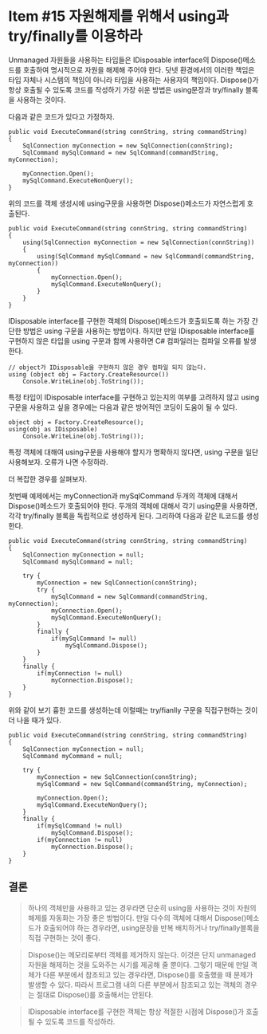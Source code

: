 # Item #15 자원해제를 위해서 using과 try/finally를 이용하라

Unmanaged 자원들을 사용하는 타입들은 IDisposable interface의 Dispose()메소드를 호출하여 명시적으로 자원을 해제해 주어야 한다. 닷넷 환경에서의 이러한 책임은 타입 자체나 시스템의 책임이 아니라 타입을 사용하는 사용자의 책임이다. Dispose()가 항상 호출될 수 있도록 코드를 작성하기 가장 쉬운 방법은 using문장과 try/finally 블록을 사용하는 것이다.

다음과 같은 코드가 있다고 가정하자.
```
public void ExecuteCommand(string connString, string commandString)
{
    SqlConnection myConnection = new SqlConnection(connString);
    SqlCommand mySqlCommand = new SqlCommand(commandString, myConnection);
    
    myConnection.Open();
    mySqlCommand.ExecuteNonQuery();
}
```

위의 코드를 객체 생성시에 using구문을 사용하면 Dispose()메소드가 자연스럽게 호출된다.
```
public void ExecuteCommand(string connString, string commandString)
{
    using(SqlConnection myConnection = new SqlConnection(connString))
    {
        using(SqlCommand mySqlCommand = new SqlCommand(commandString, myConnection))
        {
            myConnection.Open();
            mySqlCommand.ExecuteNonQuery();
        }
    }
}
```

IDisposable interface를 구현한 객체의 Dispose()메소드가 호출되도록 하는 가장 간단한 방법은 using 구문을 사용하는 방법이다. 하지만 만일 IDisposable interface를 구현하지 않은 타입을 using 구문과 함께 사용하면 C# 컴파일러는 컴파일 오류를 발생한다.
```
// object가 IDisposable을 구현하지 않은 경우 컴파일 되지 않는다.
using (object obj = Factory.CreateResource())
    Console.WriteLine(obj.ToString()); 
```

특정 타입이 IDisposable interface를 구현하고 있는지의 여부를 고려하지 않고 using구문을 사용하고 싶을 경우에는 다음과 같은 방어적인 코딩이 도움이 될 수 있다.
```
object obj = Factory.CreateResource();
using(obj as IDisposable)
    Console.WriteLine(obj.ToString());
```
특정 객체에 대해여 using구문을 사용해야 할지가 명확하지 않다면, using 구문을 일단 사용해보자. 오류가 나면 수정하라.

더 복잡한 경우를 살펴보자.

첫번째 예제에서는 myConnection과 mySqlCommand 두개의 객체에 대해서 Dispose()메소드가 호출되어야 한다. 두개의 객체에 대해서 각기 using문을 사용하면, 각각 try/finally 블록을 독립적으로 생성하게 된다. 그리하여 다음과 같은 IL코드를 생성한다.
```
public void ExecuteCommand(string connString, string commandString)
{
    SqlConnection myConnection = null;
    SqlCommand mySqlCommand = null;
    
    try {
        myConnection = new SqlConnection(connString);
        try {
            mySqlCommand = new SqlCommand(commandString, myConnection);
            myConnection.Open();
            mySqlCommand.ExecuteNonQuery();
        }
        finally {
            if(mySqlCommand != null)
                mySqlCommand.Dispose();
        }
    }
    finally {
        if(myConnection != null)
            myConnection.Dispose();
    }
}
```
위와 같이 보기 흉한 코드를 생성하는데 이럴때는 try/fianlly 구문을 직접구현하는 것이 더 나을 때가 있다.
```
public void ExecuteCommand(string connString, string commandString)
{
    SqlConnection myConnection = null;
    SqlCommand myCommand = null;
    
    try {
        myConnection = new SqlConnection(connString);
        mySqlCommand = new SqlCommand(commandString, myConnection);
        
        myConnection.Open();
        mySqlCommand.ExecuteNonQuery();
    }
    finally {
        if(mySqlCommand != null)
            mySqlCommand.Dispose();
        if(myConnection != null)
            myConnection.Dispose();
    }
}
```

## 결론
> 하나의 객체만을 사용하고 있는 경우라면 단순히 using을 사용하는 것이 자원의 해제를 자동화는 가장 좋은 방법이다. 만일 다수의 객체에 대해서 Dispose()메소드가 호출되어야 하는 경우라면, using문장을 반복 배치하거나 try/finally블록을 직접 구현하는 것이 좋다.

> Dispose()는 메모리로부터 객체를 제거하지 않는다. 이것은 단지 unmanaged 자원을 해제하는 것을 도와주는 시기를 제공해 줄 뿐이다. 그렇기 때문에 만일 객체가 다른 부분에서 참조되고 있는 경우라면, Dispose()를 호출했을 때 문제가 발생할 수 있다. 따라서 프로그램 내의 다른 부분에서 참조되고 있는 객체의 경우는 절대로 Dispose()를 호출해서는 안된다.

> IDisposable interface를 구현한 객체는 항상 적절한 시점에 Dispose()가 호출될 수 있도록 코드를 작성하라.
